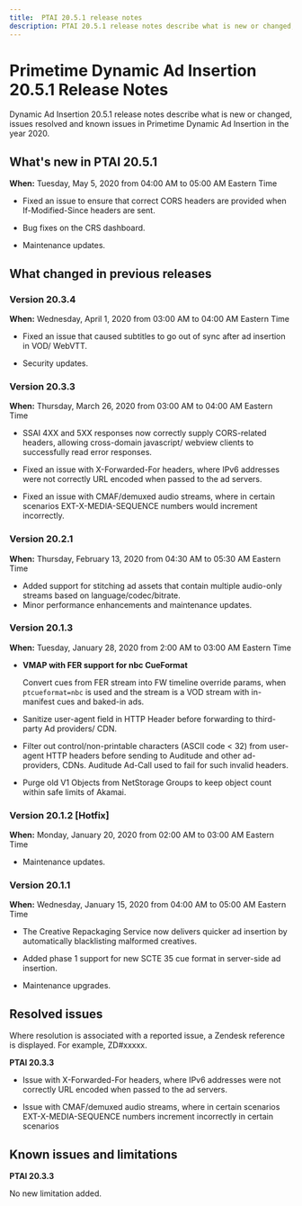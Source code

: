 ```yaml
---
title:  PTAI 20.5.1 release notes
description: PTAI 20.5.1 release notes describe what is new or changed, the resolved and known issues in Primetime Dynamic Ad Insertion in the year 2020.
---
```


# Primetime Dynamic Ad Insertion 20.5.1 Release Notes

Dynamic Ad Insertion 20.5.1 release notes describe what is new or changed, issues resolved and known issues in Primetime Dynamic Ad Insertion in the year 2020.

## What's new in PTAI 20.5.1

**When:** Tuesday, May 5, 2020 from 04:00 AM to 05:00 AM Eastern Time

* Fixed an issue to ensure that correct CORS headers are provided when If-Modified-Since headers are sent.

* Bug fixes on the CRS dashboard.

* Maintenance updates.

## What changed in previous releases

### Version 20.3.4

**When:** Wednesday, April 1, 2020 from 03:00 AM to 04:00 AM Eastern Time

* Fixed an issue that caused subtitles to go out of sync after ad insertion in VOD/ WebVTT.

* Security updates.

### Version 20.3.3

**When:** Thursday, March 26, 2020 from 03:00 AM to 04:00 AM Eastern Time

* SSAI 4XX and 5XX responses now correctly supply CORS-related headers, allowing cross-domain javascript/ webview clients to successfully read error responses.

* Fixed an issue with X-Forwarded-For headers, where IPv6 addresses were not correctly URL encoded when passed to the ad servers.

* Fixed an issue with CMAF/demuxed audio streams, where in certain scenarios EXT-X-MEDIA-SEQUENCE numbers would increment incorrectly.

### Version 20.2.1

**When:** Thursday, February 13, 2020 from 04:30 AM to 05:30 AM Eastern Time

* Added support for stitching ad assets that contain multiple audio-only streams based on language/codec/bitrate.
* Minor performance enhancements and maintenance updates.

### Version 20.1.3

**When:** Tuesday, January 28, 2020 from 2:00 AM to 03:00 AM Eastern Time

* **VMAP with FER support for nbc CueFormat**

  Convert cues from FER stream into FW timeline override params, when `ptcueformat=nbc` is used and the stream is a VOD stream with in-manifest cues and baked-in ads.

* Sanitize user-agent field in HTTP Header before forwarding to third-party Ad providers/ CDN.

* Filter out control/non-printable characters (ASCII code < 32) from user-agent HTTP headers before sending to Auditude and other ad-providers, CDNs. Auditude Ad-Call used to fail for such invalid headers.

* Purge old V1 Objects from NetStorage Groups to keep object count within safe limits of Akamai.

### Version 20.1.2 [Hotfix]

**When:** Monday, January 20, 2020 from 02:00 AM to 03:00 AM Eastern Time

* Maintenance updates.

### Version 20.1.1

**When:** Wednesday, January 15, 2020 from 04:00 AM to 05:00 AM Eastern Time

* The Creative Repackaging Service now delivers quicker ad insertion by automatically blacklisting malformed creatives.

* Added phase 1 support for new SCTE 35 cue format in server-side ad insertion.

* Maintenance upgrades.

## Resolved issues

Where resolution is associated with a reported issue, a Zendesk reference is displayed. For example, ZD#xxxxx.

**PTAI 20.3.3**

* Issue with X-Forwarded-For headers, where IPv6 addresses were not correctly URL encoded when passed to the ad servers.

* Issue with CMAF/demuxed audio streams, where in certain scenarios EXT-X-MEDIA-SEQUENCE numbers increment incorrectly in certain scenarios

## Known issues and limitations

**PTAI 20.3.3**

No new limitation added.
